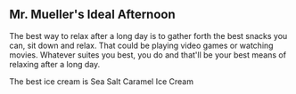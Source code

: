 ## Mr. Mueller's Ideal Afternoon

The best way to relax after a long day is to gather forth the best snacks you can, sit down and relax. That could be playing video games or watching movies. Whatever suites you best, you do and that'll be your best means of relaxing after a long day.

The best ice cream is Sea Salt Caramel Ice Cream
